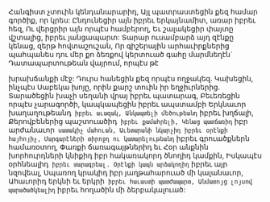 
Հանգիստ չտուին կենդանարարիդ,
Այլ պատրաստեցին քեզ համար գործիք, որ կրես:
Ընդունեցիր այն իբրեւ երկայնամիտ, առար իբրեւ
հեզ,
Ու վերցրիր այն որպէս համբերող,
Եւ շալակեցիր փայտը վշտալից, իբրեւ
յանցապարտ:
Տարար ուսամբարձ այդ զէնքը կենաց, զերթ
հովտաշուշան,
Որ գիշերային արհաւիրքներից պահպանես դու
մեր քո ձեռքով կերտուած գահը մարմնեղէն`
Դատապարտութեան վայրում, որպէս թէ


խրախճանքի մէջ:
Դուրս հանեցին քեզ որպէս ողջակեզ.
Կախեցին, ինչպէս Սաբեկա խոյը, որին քարշ
տուին իր եղջիւրներից.
Տարածեցին խաչի սեղանի վրայ իբրեւ
պատարագ,
Բեւեռեցին որպէս չարագործի, կապկապեցին
իբրեւ ապստամբի
Երկնաւոր խաղաղութեանդ` իբրեւ աւազակ,
Անկապտելի մեծութեանդ` իբրեւ խղճալի,
Քերովբեներից պաշտուածիդ` իբրեւ քամահրելի,
Կենաց պատճառիդ` իբր արժանաւոր` սատակիչ
մահուան,
Աւետարանի նկարչիդ իբրեւ օրէնքի հայհոյիչ,
Մարգարէների տիրոջդ ու կատարելութեանդ`
իբրեւ գրուածքներն համառօտող,
Փառքի ճառագայթներիդ եւ Հօր անքնին
խորհուրդների կնիքիդ իբր հակառակորդ ծնողիդ
կամքին,
Իսկապէս օրհնեալիդ` իբրեւ տարագրեալ.
Օրէնքի կապն արձակողիդ` իբրեւ այր նզովեալ,
Սպառող կրակիդ իբր յաղթահարուած մի
կալանաւոր,
Ահաւորիդ երկնի եւ երկրի` իբրեւ հաւաստի
պատժապարտ,
Անմատոյց լոյսով պարածածկեալիդ` իբրեւ
հողածին մի ձերբակալուած:
